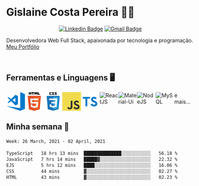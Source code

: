# Gislaine Costa Pereira :woman_technologist:

<div align="center">
  
[![Linkedin Badge](https://img.shields.io/badge/-LinkedIn-blue?style=flat-square&logo=Linkedin&logoColor=white&link=https://www.linkedin.com/in/gislainecostapereira/)](https://www.linkedin.com/in/gislainecostapereira/)
[![Gmail Badge](https://img.shields.io/badge/-Gmail-c14438?style=flat-square&logo=Gmail&logoColor=white&link=mailto:gislainecosta@agronoma.eng.br)](mailto:gislainecosta@agronoma.eng.br)

</div>

Desenvolvedora Web Full Stack, apaixonada por tecnologia e programação.<br>
[Meu Portfólio](http://gislaine-costa.surge.sh/) 

<br>

## Ferramentas e Linguagens 🖥️ 

<img align="left" alt="Visual Studio Code" width="50px" src="https://raw.githubusercontent.com/github/explore/80688e429a7d4ef2fca1e82350fe8e3517d3494d/topics/visual-studio-code/visual-studio-code.png" />
<img align="left" alt="HTML5" width="50px" src="https://raw.githubusercontent.com/github/explore/80688e429a7d4ef2fca1e82350fe8e3517d3494d/topics/html/html.png" />
<img align="left" alt="CSS3" width="50px" src="https://raw.githubusercontent.com/github/explore/80688e429a7d4ef2fca1e82350fe8e3517d3494d/topics/css/css.png" />
<img align="left" alt="JavaScript" width="50px" src="https://raw.githubusercontent.com/github/explore/80688e429a7d4ef2fca1e82350fe8e3517d3494d/topics/javascript/javascript.png" />
<img align="left" alt="Typescript" width="50px" src="https://raw.githubusercontent.com/vscode-icons/vscode-icons/1120bad531c928642d2ee49942be079a9fb0519b/icons/file_type_typescript.svg" />
<img align="left" alt="ReactJS" width="50px" src="https://www.keepsimple.com.br/site-assets/img/logo/react.png" />
<img align="left" alt="Material-Ui" width="50px" src="https://material-ui.com/static/logo.png" />
<img align="left" alt="NodeJS" width="50px" src="https://www.brainfuel.io/images/node-js-new.png" />
<img align="left" alt="MySQL" width="50px" src="https://lcole490.github.io/pro_portfolio_noreact/images/mysql.png" />
 e mais...
 <br>
 <br>


## Minha semana 📅
<!--START_SECTION:waka-->
```text
Week: 26 March, 2021 - 02 April, 2021

TypeScript   18 hrs 13 mins  ██████████████░░░░░░░░░░░   56.18 % 
JavaScript   7 hrs 14 mins   █████▓░░░░░░░░░░░░░░░░░░░   22.32 % 
EJS          5 hrs 12 mins   ████░░░░░░░░░░░░░░░░░░░░░   16.06 % 
CSS          44 mins         ▓░░░░░░░░░░░░░░░░░░░░░░░░   02.27 % 
HTML         43 mins         ▓░░░░░░░░░░░░░░░░░░░░░░░░   02.23 % 
```
<!--END_SECTION:waka-->

